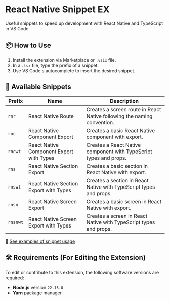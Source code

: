 # React Native Snippet EX

Useful snippets to speed up development with React Native and TypeScript in VS Code.

## 📦 How to Use

1. Install the extension via Marketplace or `.vsix` file.
2. In a `.tsx` file, type the prefix of a snippet.
3. Use VS Code's autocomplete to insert the desired snippet.

## 🚀 Available Snippets

| Prefix  | Name                                    | Description                                                           |
|---------|-----------------------------------------|-----------------------------------------------------------------------|
| `rnr`   | React Native Route                      | Creates a screen route in React Native following the naming convention.|
| `rnc`   | React Native Component Export           | Creates a basic React Native component with export.                   |
| `rncwt` | React Native Component Export with Types| Creates a React Native component with TypeScript types and props.     |
| `rns`   | React Native Section Export             | Creates a basic section in React Native with export.                  |
| `rnswt` | React Native Section Export with Types  | Creates a section in React Native with TypeScript types and props.    |
| `rnsn`  | React Native Screen Export              | Creates a basic screen in React Native with export.                   |
| `rnsnwt`| React Native Screen Export with Types   | Creates a screen in React Native with TypeScript types and props.     |

📖 [See examples of snippet usage](./docs/SNIPPETS.md)

## 🛠 Requirements (For Editing the Extension)

To edit or contribute to this extension, the following software versions are required:

- **Node.js** version `22.15.0`
- **Yarn** package manager